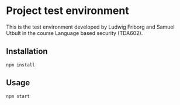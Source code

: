 # Project test environment

This is the test environment developed by Ludwig Friborg and Samuel Utbult in the course Language based security (TDA602).

## Installation

```
npm install
```

## Usage

```
npm start
```
